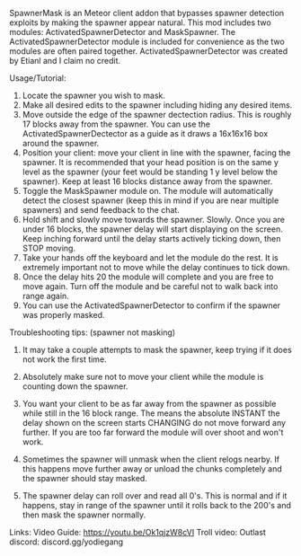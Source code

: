 SpawnerMask is an Meteor client addon that bypasses spawner detection exploits by making the spawner appear natural.
This mod includes two modules: ActivatedSpawnerDetector and MaskSpawner.
The ActivatedSpawnerDetector module is included for convenience as the two modules are often paired together. ActivatedSpawnerDetector was created by Etianl and I claim no credit.

Usage/Tutorial:
1. Locate the spawner you wish to mask.
2. Make all desired edits to the spawner including hiding any desired items.
3. Move outside the edge of the spawner dectection radius. This is roughly 17 blocks away from the spawner. You can use the ActivatedSpawnerDectector as a guide as it draws a 16x16x16 box around the spawner.
4. Position your client: move your client in line with the spawner, facing the spawner. It is recommended that your head position is on the same y level as the spawner (your feet would be standing 1 y level below the spawner). Keep at least 16 blocks distance away from the spawner.
5. Toggle the MaskSpawner module on. The module will automatically detect the closest spawner (keep this in mind if you are near multiple spawners) and send feedback to the chat.
6. Hold shift and slowly move towards the spawner. Slowly. Once you are under 16 blocks, the spawner delay will start displaying on the screen. Keep inching forward until the delay starts actively ticking down, then STOP moving.
7. Take your hands off the keyboard and let the module do the rest. It is extremely important not to move while the delay continues to tick down.
8. Once the delay hits 20 the module will complete and you are free to move again. Turn off the module and be careful not to walk back into range again.
9. You can use the ActivatedSpawnerDetector to confirm if the spawner was properly masked.

 Troubleshooting tips: (spawner not masking)
 1. It may take a couple attempts to mask the spawner, keep trying if it does not work the first time.
 2. Absolutely make sure not to move your client while the module is counting down the spawner.
 3. You want your client to be as far away from the spawner as possible while still in the 16 block range. The means the absolute INSTANT the delay shown on the screen starts CHANGING do not move forward any further. If you are too far forward the module will over shoot and won't work.

 4. Sometimes the spawner will unmask when the client relogs nearby. If this happens move further away or unload the chunks completely and the spawner should stay masked.
 5. The spawner delay can roll over and read all 0's. This is normal and if it happens, stay in range of the spawner until it rolls back to the 200's and then mask the spawner normally.

Links:
Video Guide: https://youtu.be/Ok1qjzW8cVI
Troll video: 
Outlast discord: discord.gg/yodiegang
